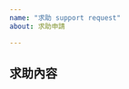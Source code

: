 ```yaml
---
name: "求助 support request"
about: 求助申請

---
```


## 求助內容
<!-- ✍️ 若您在查找文件後，在系統的操作上仍有無法解決的問題，請在此說明 --> 